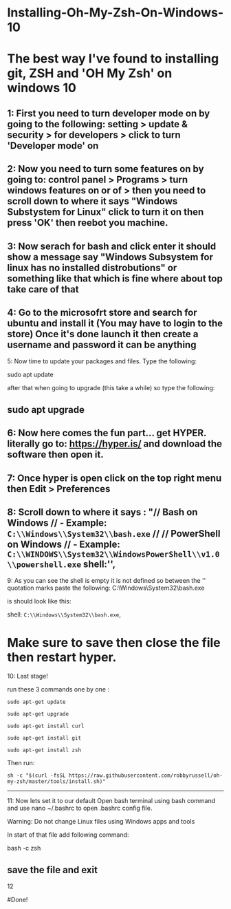 # Installing-Oh-My-Zsh-On-Windows-10

# The best way I've found to installing git, ZSH and 'OH My Zsh' on windows 10

1:
First you need to turn developer mode on by going to the following:
setting > update & security > for developers > click to turn 'Developer mode' on
---
2:
Now you need to turn some features on by going to:
control panel > Programs >  turn windows features on or of > then you need to scroll down to where it says "Windows Substystem for Linux" click to turn it on then press 'OK' then reebot you machine.
---
3:
Now serach for bash and click enter it should show a message say "Windows Subsystem for linux has no installed distrobutions" or something like that which is fine where about top take care of that
---
4:
Go to the microsofrt store and search for ubuntu and install it (You may have to login to the store)
Once it's done launch it then create a username and password it can be anything
---
5:
Now time to update your packages and files. Type the following:

sudo apt update

after that when going to upgrade (this take a while) so type the following:

sudo apt upgrade
---
6:
Now here comes the fun part... get HYPER.
literally go to: https://hyper.is/ and download the software then open it.
---
7:
Once hyper is open click on the top right menu then Edit > Preferences
---
8:
Scroll down to where it says :
"// Bash on Windows
    // - Example: `C:\\Windows\\System32\\bash.exe`
    //
    // PowerShell on Windows
    // - Example: `C:\\WINDOWS\\System32\\WindowsPowerShell\\v1.0\\powershell.exe`
    shell:'',
---
9:
As you can see the shell is empty it is not defined so between the '' quotation marks paste the following:
C:\\Windows\\System32\\bash.exe

is should look like this:

 shell: `C:\\Windows\\System32\\bash.exe`,

Make sure to save then close the file then restart hyper.
==
10:
Last stage!

run these 3 commands one by one :
```
sudo apt-get update

sudo apt-get upgrade

sudo apt-get install curl

sudo apt-get install git

sudo apt-get install zsh
```

Then run:
```
sh -c "$(curl -fsSL https://raw.githubusercontent.com/robbyrussell/oh-my-zsh/master/tools/install.sh)"
```
---
11:
Now lets set it to our default
Open bash terminal using bash command and use nano ~/.bashrc to open .bashrc config file.

Warning: Do not change Linux files using Windows apps and tools

In start of that file add following command:

bash -c zsh

save the file and exit
---
12

#Done!
